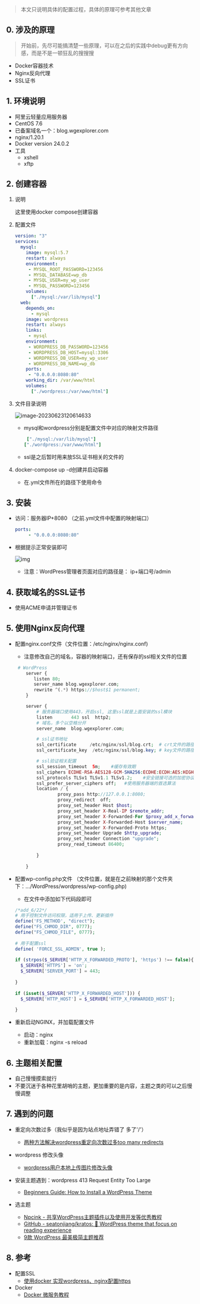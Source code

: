 > 本文只说明具体的配置过程，具体的原理可参考其他文章

## 0. 涉及的原理

> 开始前，先尽可能搞清楚一些原理，可以在之后的实践中debug更有方向感，而是不是一顿狂乱的搜搜搜

- Docker容器技术
- Nginx反向代理
- SSL证书

## 1. 环境说明

- 阿里云轻量应用服务器
- CentOS 7.6
- 已备案域名一个：blog.wgexplorer.com
- nginx/1.20.1
- Docker version 24.0.2
- 工具
	- xshell
	- xftp

## 2. 创建容器

1. 说明

   这里使用docker compose创建容器

2. 配置文件

   ```yaml
   version: "3"
   services:
     mysql:
       image: mysql:5.7
       restart: always
       environment:
        - MYSQL_ROOT_PASSWORD=123456
        - MYSQL_DATABASE=wp_db
        - MYSQL_USER=my_wp_user
        - MYSQL_PASSWORD=123456
       volumes:
         ["./mysql:/var/lib/mysql"]
     web:
       depends_on:
         - mysql
       image: wordpress
       restart: always
       links:
        - mysql
       environment:
        - WORDPRESS_DB_PASSWORD=123456
        - WORDPRESS_DB_HOST=mysql:3306
        - WORDPRESS_DB_USER=my_wp_user
        - WORDPRESS_DB_NAME=wp_db
       ports:
        - "0.0.0.0:8080:80"
       working_dir: /var/www/html
       volumes:
         ["./wordpress:/var/www/html"]
   
   ```
   
3. 文件目录说明

    ![image-20230623120614633](https://images--1.oss-cn-beijing.aliyuncs.com/pic/image-20230623120614633.png)

   - mysql和wordpress分别是配置文件中对应的映射文件路径

     ```yaml
      ["./mysql:/var/lib/mysql"]
     ["./wordpress:/var/www/html"]
     ```

   - ssl是之后暂时用来放SSL证书相关的文件的

4. docker-compose up -d创建并启动容器

   - 在.yml文件所在的路径下使用命令

## 3. 安装

- 访问：服务器IP+8080 （之前.yml文件中配置的映射端口）

  ```yaml
  ports:
       - "0.0.0.0:8080:80"
  ```

  

- 根据提示正常安装即可

  ![img](https://www.ruanyifeng.com/blogimg/asset/2018/bg2018021310.png)

  - 注意：WordPress管理者页面对应的路径是： ip+端口号/admin

## 4. 获取域名的SSL证书

- 使用ACME申请并管理证书

## 5. 使用Nginx反向代理

- 配置nginx.conf文件（文件位置：/etc/nginx/nginx.conf)

  - 注意修改自己的域名，容器的映射端口，还有保存的ssl相关文件的位置

  ```php
   # WordPress
      server {
         listen 80;
         server_name blog.wgexplorer.com;
         rewrite ^(.*) https://$host$1 permanent;
      }
  
      server {
          # 服务器端口使用443，开启ssl, 这里ssl就是上面安装的ssl模块
          listen       443 ssl  http2;
          # 域名，多个以空格分开
          server_name  blog.wgexplorer.com;
  
          # ssl证书地址
          ssl_certificate     /etc/nginx/ssl/blog.crt;  # crt文件的路径
          ssl_certificate_key  /etc/nginx/ssl/blog.key; # key文件的路径
  
          # ssl验证相关配置
          ssl_session_timeout  5m;    #缓存有效期
          ssl_ciphers ECDHE-RSA-AES128-GCM-SHA256:ECDHE:ECDH:AES:HIGH:!NULL:!aNULL:!MD5:!ADH:!RC4;    #加密算法
          ssl_protocols TLSv1 TLSv1.1 TLSv1.2;    #安全链接可选的加密协议
          ssl_prefer_server_ciphers off;   #使用服务器端的首选算法
          location / {
                  proxy_pass http://127.0.0.1:8080;
                  proxy_redirect  off;
                  proxy_set_header Host $host;
                  proxy_set_header X-Real-IP $remote_addr;
                  proxy_set_header X-Forwarded-For $proxy_add_x_forwarded_for;
                  proxy_set_header X-Forwarded-Host $server_name;
                  proxy_set_header X-Forwarded-Proto https;
                  proxy_set_header Upgrade $http_upgrade;
                  proxy_set_header Connection "upgrade";
                  proxy_read_timeout 86400;
                  
          }
          
      }  
  ```

  

- 配置wp-config.php文件 （文件位置，就是在之前映射的那个文件夹下：.../WordPress/wordpress/wp-config.php)

  - 在文件中添加如下代码段即可

  ```php
  /*add_6/22*/
  # 用于控制文件访问权限，适用于上传、更新插件
  define('FS_METHOD', "direct");
  define("FS_CHMOD_DIR", 0777);
  define("FS_CHMOD_FILE", 0777);
   
  # 用于配置ssl
  define( 'FORCE_SSL_ADMIN', true );
   
  if (strpos($_SERVER['HTTP_X_FORWARDED_PROTO'], 'https') !== false){
    $_SERVER['HTTPS'] = 'on';
    $_SERVER['SERVER_PORT'] = 443;
   
  }
   
  if (isset($_SERVER['HTTP_X_FORWARDED_HOST'])) {
    $_SERVER['HTTP_HOST'] = $_SERVER['HTTP_X_FORWARDED_HOST'];
   
  }
  ```

- 重新启动NGINX，并加载配置文件
  - 启动：nginx
  - 重新加载：nginx -s reload

## 6. 主题相关配置

- 自己慢慢摸索就行
- 不要沉迷于各种花里胡哨的主题，更加重要的是内容，主题之类的可以之后慢慢调整

## 7. 遇到的问题

- 重定向次数过多（我似乎是因为站点地址弄错了 多了'/'）
  - [两种方法解决wordpress重定向次数过多too many redirects](https://zhuanlan.zhihu.com/p/441174219)

- wordpress 修改头像
  - [wordpress用户本地上传图片修改头像](https://www.wpzzq.com/871.html#:~:text=%E5%9C%A8wordpress%E7%BD%91%E7%AB%99%E5%90%8E%E5%8F%B0-%E6%8F%92%E4%BB%B6-%E5%AE%89%E8%A3%85%E6%8F%92%E4%BB%B6-%E6%90%9C%E7%B4%A2%E5%AE%89%E8%A3%85%E2%80%9CSimple%20Local,Avatars%E2%80%9D-%E5%90%AF%E7%94%A8%E6%8F%92%E4%BB%B6%E3%80%82%20%E7%84%B6%E5%90%8E%E5%86%8D%E7%94%A8%E6%88%B7%E7%BC%96%E8%BE%91%E9%A1%B5%E9%9D%A2%E5%B0%B1%E5%8F%AF%E4%BB%A5%E9%80%9A%E8%BF%87%E6%9C%AC%E5%9C%B0%E4%B8%8A%E4%BC%A0%E5%9B%BE%E7%89%87%E7%9A%84%E6%96%B9%E5%BC%8F%E4%BF%AE%E6%94%B9%E7%AE%A1%E7%90%86%E5%91%98%E6%88%96%E8%80%85%E7%94%A8%E6%88%B7%E7%9A%84%E5%A4%B4%E5%83%8F%E4%BA%86%E3%80%82%20%E4%BB%A5%E4%B8%8A%E5%B0%B1%E6%98%AF%E5%92%8C%E5%A4%A7%E5%AE%B6%E5%88%86%E4%BA%AB%E7%9A%84%E9%80%9A%E8%BF%87%E5%AE%89%E8%A3%85%E4%BF%AE%E6%94%B9%E5%A4%B4%E5%83%8F%E6%8F%92%E4%BB%B6%E6%9D%A5%E5%AE%9E%E7%8E%B0wordpress%E7%94%A8%E6%88%B7%E6%9C%AC%E5%9C%B0%E4%B8%8A%E4%BC%A0%E5%9B%BE%E7%89%87%E4%BF%AE%E6%94%B9%E5%A4%B4%E5%83%8F%E7%9A%84%E5%8A%9F%E8%83%BD%E7%9A%84%E6%96%B9%E6%B3%95%EF%BC%8C%E5%B8%8C%E6%9C%9B%E5%AF%B9%E5%A4%A7%E5%AE%B6%E6%9C%89%E6%89%80%E5%B8%AE%E5%8A%A9%E3%80%82)
- 安装主题遇到：wordpress 413 Request Entity Too Large
  - [Beginners Guide: How to Install a WordPress Theme](https://www.wpbeginner.com/beginners-guide/how-to-install-a-wordpress-theme/)

- 选主题
  - [Npcink - 共享WordPress主题插件以及使用开发等优秀教程](https://www.npc.ink/)
  - [GitHub - seatonjiang/kratos: 📖 WordPress theme that focus on reading experience](https://github.com/seatonjiang/kratos)
  - [9款 WordPress 最美极简主题推荐 ](https://zhuanlan.zhihu.com/p/37993855)

## 8. 参考

- 配置SSL
  - [使用docker 实现wordpress、nginx配置https](https://blog.csdn.net/chf1142152101/article/details/127532916)
- Docker
  - [Docker 微服务教程 ](https://www.ruanyifeng.com/blog/2018/02/docker-wordpress-tutorial.html)

<!-- ##{"timestamp":1688201999}## -->